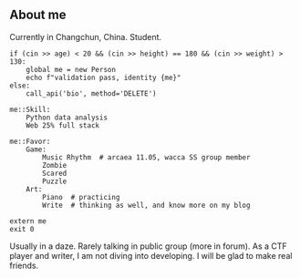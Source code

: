 ## About me

Currently in Changchun, China. Student.

```
if (cin >> age) < 20 && (cin >> height) == 180 && (cin >> weight) > 130:
    global me = new Person
    echo f"validation pass, identity {me}"
else:
    call_api('bio', method='DELETE')

me::Skill:
    Python data analysis
    Web 25% full stack

me::Favor:
    Game:
        Music Rhythm  # arcaea 11.05, wacca SS group member
        Zombie
        Scared
        Puzzle
    Art:
        Piano  # practicing
        Write  # thinking as well, and know more on my blog

extern me
exit 0
```

Usually in a daze. Rarely talking in public group (more in forum). As a CTF player and writer, I am not diving into developing. I will be glad to make real friends.
